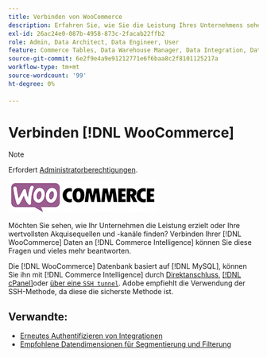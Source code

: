 ```yaml
---
title: Verbinden von WooCommerce
description: Erfahren Sie, wie Sie die Leistung Ihres Unternehmens sehen oder Ihre wertvollsten Akquisequellen und -kanäle finden.
exl-id: 26ac24e0-087b-4958-873c-2facab22ffb2
role: Admin, Data Architect, Data Engineer, User
feature: Commerce Tables, Data Warehouse Manager, Data Integration, Data Import/Export
source-git-commit: 6e2f9e4a9e91212771e6f6baa8c2f8101125217a
workflow-type: tm+mt
source-wordcount: '99'
ht-degree: 0%

---
```


# Verbinden [!DNL WooCommerce]

>[!NOTE]
>
>Erfordert [Administratorberechtigungen](../../../administrator/user-management/user-management.md).

![](../../../assets/WooCommerce-Logo.jpg)

Möchten Sie sehen, wie Ihr Unternehmen die Leistung erzielt oder Ihre wertvollsten Akquisequellen und -kanäle finden? Verbinden Ihrer [!DNL WooCommerce] Daten an [!DNL Commerce Intelligence] können Sie diese Fragen und vieles mehr beantworten.

Die [!DNL WooCommerce] Datenbank basiert auf [!DNL MySQL], können Sie ihn mit [!DNL Commerce Intelligence] durch [Direktanschluss](../integrations/mysql-via-a-direct-connection.md), [[!DNL cPanel]](../integrations/mysql-via-cpanel.md)oder [über eine `SSH tunnel`](../integrations/mysql-via-ssh-tunnel.md). Adobe empfiehlt die Verwendung der SSH-Methode, da diese die sicherste Methode ist.

## Verwandte:

* [Erneutes Authentifizieren von Integrationen](https://experienceleague.adobe.com/docs/commerce-knowledge-base/kb/how-to/mbi-reauthenticating-integrations.html)
* [Empfohlene Datendimensionen für Segmentierung und Filterung](../../../best-practices/segment-filter.md)
